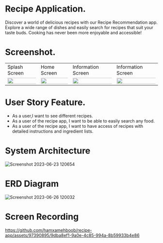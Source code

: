 # Recipe Application.
Discover a world of delicious recipes with our Recipe Recommendation app. Explore a wide range of dishes and easily search for recipes that suit your taste buds. Cooking has never been more enjoyable and accessible!
# Screenshot.
 <table>
  <tr>
    <td>Splash Screen</td>
     <td>Home Screen</td>
     <td>Information Screen</td>
     <td>Information Screen</td>
  </tr>
  <tr>
    <td><img src="https://github.com/hamxamehboob/recipe-app/assets/97390895/bf6bf06b-6406-498d-a8ec-042223779a4e.jpg" width="1000%"></img></td>
    <td><img src="https://github.com/hamxamehboob/recipe-app/assets/97390895/b1bc78c3-fb7f-453b-baea-c40301120f87.jpg" width="1000%"></img></td>
    <td><img src="https://github.com/hamxamehboob/recipe-app/assets/97390895/2cf5358b-c542-4a1b-8c4f-e0d2eb92ff9b" width="1000%"></img></td>
    <td><img src="https://github.com/hamxamehboob/recipe-app/assets/97390895/3dda959b-e220-4719-b7bf-ba350182092d" width="1000%"></img></td>
  </tr>
 </table>
 

# User Story Feature.
* As a user,I want to see different recipes.
* As a user of the recipe app, I want to be able to easily search any food.
* As a user of the recipe app, I want to have access of recipes with detailed instructions and ingredient lists.

# System Architecture
![Screenshot 2023-06-23 120654](https://github.com/hamxamehboob/Recipe-Recommendation-App/assets/97390895/035c7a59-7f56-402c-a994-a980d1ef6cc4)
# ERD Diagram
![Screenshot 2023-06-26 120032](https://github.com/hamxamehboob/recipe-recommendation-app/assets/97390895/b57c3d6a-2fa8-481d-b703-dccdfb665335)
# Screen Recording


https://github.com/hamxamehboob/recipe-app/assets/97390895/9dba8ef1-9a0e-4c85-994a-8b59933b4e86


